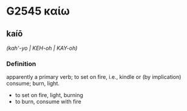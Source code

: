 # G2545 καίω

## kaíō

_(kah'-yo | KEH-oh | KAY-oh)_

### Definition

apparently a primary verb; to set on fire, i.e., kindle or (by implication) consume; burn, light.

- to set on fire, light, burning
- to burn, consume with fire

